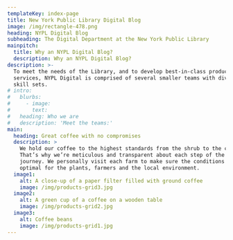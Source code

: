 ```yaml
---
templateKey: index-page
title: New York Public Library Digital Blog
image: /img/rectangle-478.png
heading: NYPL Digital Blog
subheading: The Digital Department at the New York Public Library
mainpitch:
  title: Why an NYPL Digital Blog?
  description: Why an NYPL Digital Blog?
description: >-
  To meet the needs of the Library, and to develop best-in-class products and
  services, NYPL Digital is comprised of several smaller teams with diverse
  skill sets.
# intro:
#   blurbs:
#     - image: 
#       text: 
#   heading: Who we are
#   description: 'Meet the teams:'
main:
  heading: Great coffee with no compromises
  description: >
    We hold our coffee to the highest standards from the shrub to the cup.
    That’s why we’re meticulous and transparent about each step of the coffee’s
    journey. We personally visit each farm to make sure the conditions are
    optimal for the plants, farmers and the local environment.
  image1:
    alt: A close-up of a paper filter filled with ground coffee
    image: /img/products-grid3.jpg
  image2:
    alt: A green cup of a coffee on a wooden table
    image: /img/products-grid2.jpg
  image3:
    alt: Coffee beans
    image: /img/products-grid1.jpg
---
```


